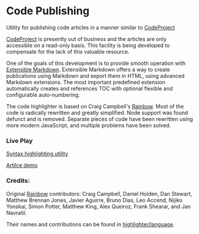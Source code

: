 # Code Publishing

Utility for publishing code articles in a manner similar to [CodeProject](https://www.CodeProject.com)

[CodeProject](https://www.CodeProject.com) is presently out of business and the articles are only accessible on a read-only basis.
This facility is being developed to compensate for the lack of this valuable resource.

One of the goals of this development is to provide smooth operation with [Extensible Markdown](https://marketplace.visualstudio.com/items?itemName=sakryukov.extensible-markdown).
Extensible Markdown offers a way to create publications using Markdown and export them in HTML, using advanced Markdown extensions. The most important predefined extension automatically creates and references TOC with optional flexible and configurable auto-numbering.

The code highlighter is based on Craig Campbell's [Rainbow](https://github.com/ccampbell/rainbow). Most of the code is radically rewritten and greatly simplified. Node support was found defunct and is removed. Separate pieces of code
have been rewritten using more modern JavaScript, and multiple problems have been solved.

### Live Play

[Syntax highlighting utility](https://sakryukov.github.io/code-publishing/highlight-utility/index.html)

[Artilce demo](https://sakryukov.github.io/code-publishing/demo/index.html)

### Credits:

Original [Rainbow](https://github.com/ccampbell/rainbow) contributors:
Craig Campbell, Daniel Holden, Dan Stewart, Matthew Brennan Jones, Javier Aguirre, Bruno Dias, Leo Accend, Nijiko Yonskai, Simon Potter, Matthew King, Alex Queiroz, Frank Shearar, and Jan Navratil.

Their names and contributions can be found in [highlighter/language](https://github.com/SAKryukov/code-publishing/tree/main/highlighter/language).
